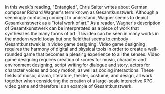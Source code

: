 
In this week's reading, "Entangled", Chris Salter writes about German composer Richard Wagner's term known as Gesamtkunstwerk. Although a seemingly confusing concept to understand, Wagner seems to depict Gesamkunstwerk as a "total work of art." As a reader, Wagner's description of Gesamtkunstwerk can be interpretated as a piece of work that synthesizes the many forms of art. This idea can be seen in many works in the modern world today but one field that seems to embody Gesamtkunstwek is in video game designing. Video game designing requires the harmony of digital and physical tools in order to create a well-rounded game that becomes a pleasing experience to all the senses. Video game designing requires creation of scores for music, character and environment designing, script writing for dialogue and story, actors for character voices and body motion, as well as coding interactions. These fields of music, drama, literature, theater, costume, and design, all work together when considering the creation of a large-scale interactive RPG video game and therefore is an example of Gesamtkunstwerk. 

<!-- Hello -->
